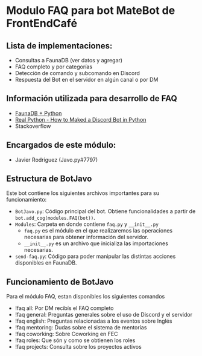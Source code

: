 # Modulo FAQ para bot MateBot de FrontEndCafé

## Lista de implementaciones:
- Consultas a FaunaDB (ver datos y agregar)
- FAQ completo y por categorías
- Detección de comando y subcomando en Discord
- Respuesta del Bot en el servidor en algún canal o por DM

## Información utilizada para desarrollo de FAQ
- [FaunaDB + Python](https://www.youtube.com/watch?v=mKPBJsoxOpU)
- [Real Python - How to Maked a Discord Bot in Python](https://realpython.com/how-to-make-a-discord-bot-python/)
- Stackoverflow

## Encargados de este módulo:
- Javier Rodriguez (Javo.py#7797)

## Estructura de BotJavo
Este bot contiene los siguientes archivos importantes para su funcionamiento:
- `BotJavo.py`: Código principal del bot. Obtiene funcionalidades a partir de `bot.add_cog(modules.FAQ(bot))`. 
- `Modules`: Carpeta en donde contiene `faq.py` y `__init__.py`
    - `faq.py` es el módulo en el que realizaremos las operaciones necesarias para obtener información del servidor.
    - `__init__.py` es un archivo que inicializa las importaciones necesarias.
- `send-faq.py`: Código para poder manipular las distintas acciones disponibles en FaunaDB.

## Funcionamiento de BotJavo
Para el módulo FAQ, estan disponibles los siguientes comandos
- !faq all: Por DM recibís el FAQ completo
- !faq general: Preguntas generales sobre el uso de Discord y el servidor
- !faq english: Preguntas relacionadas a los eventos sobre Inglés
- !faq mentoring: Dudas sobre el sistema de mentorías
- !faq coworking: Sobre Coworking en FEC
- !faq roles: Que són y como se obtienen los roles
- !faq projects: Consulta sobre los proyectos activos